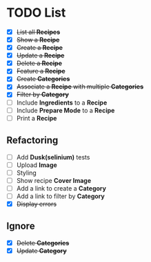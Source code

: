 # TODO List

- [x] ~~List all **Recipes**~~
- [x] ~~Show a **Recipe**~~
- [x] ~~Create a **Recipe**~~
- [x] ~~Update a **Recipe**~~
- [x] ~~Delete a **Recipe**~~
- [x] ~~Feature a **Recipe**~~
- [x] ~~Create **Categories**~~
- [x] ~~Associate a **Recipe** with multiple **Categories**~~
- [x] ~~Filter by **Category**~~
- [ ] Include **Ingredients** to a **Recipe**
- [ ] Include **Prepare Mode** to a **Recipe**
- [ ] Print a **Recipe**

## Refactoring
- [ ] Add **Dusk(selinium)** tests
- [ ] Upload **Image**
- [ ] Styling
- [ ] Show recipe **Cover Image**
- [ ] Add a link to create a **Category**
- [ ] Add a link to filter by **Category**
- [x] ~~Display errors~~

## Ignore

- [x] ~~Delete **Categories**~~
- [x] ~~Update **Category**~~
